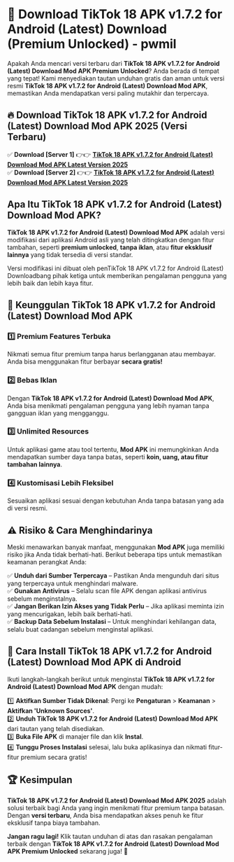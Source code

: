 # 🎯 Download TikTok 18 APK v1.7.2 for Android (Latest) Download (Premium Unlocked) -  pwmil

Apakah Anda mencari versi terbaru dari **TikTok 18 APK v1.7.2 for Android (Latest) Download Mod APK Premium Unlocked**? Anda berada di tempat yang tepat! Kami menyediakan tautan unduhan gratis dan aman untuk versi resmi **TikTok 18 APK v1.7.2 for Android (Latest) Download Mod APK**, memastikan Anda mendapatkan versi paling mutakhir dan terpercaya.

## 🔥 Download TikTok 18 APK v1.7.2 for Android (Latest) Download Mod APK 2025 (Versi Terbaru)

✅ **Download [Server 1]** 👉👉 [**TikTok 18 APK v1.7.2 for Android (Latest) Download Mod APK Latest Version 2025**](https://momento.my/?title=TikTok_18_APK_v1.7.2_for_Android_(Latest)_Download)  
✅ **Download [Server 2]** 👉👉 [**TikTok 18 APK v1.7.2 for Android (Latest) Download Mod APK Latest Version 2025**](https://momento.my/?title=TikTok_18_APK_v1.7.2_for_Android_(Latest)_Download)  

## Apa Itu TikTok 18 APK v1.7.2 for Android (Latest) Download Mod APK?

**TikTok 18 APK v1.7.2 for Android (Latest) Download Mod APK** adalah versi modifikasi dari aplikasi Android asli yang telah ditingkatkan dengan fitur tambahan, seperti **premium unlocked**, **tanpa iklan**, atau **fitur eksklusif lainnya** yang tidak tersedia di versi standar.

Versi modifikasi ini dibuat oleh penTikTok 18 APK v1.7.2 for Android (Latest) Downloadbang pihak ketiga untuk memberikan pengalaman pengguna yang lebih baik dan lebih kaya fitur.

## 🎯 Keunggulan TikTok 18 APK v1.7.2 for Android (Latest) Download Mod APK

### 1️⃣ Premium Features Terbuka
Nikmati semua fitur premium tanpa harus berlangganan atau membayar. Anda bisa menggunakan fitur berbayar **secara gratis!**

### 2️⃣ Bebas Iklan
Dengan **TikTok 18 APK v1.7.2 for Android (Latest) Download Mod APK**, Anda bisa menikmati pengalaman pengguna yang lebih nyaman tanpa gangguan iklan yang mengganggu.

### 3️⃣ Unlimited Resources
Untuk aplikasi game atau tool tertentu, **Mod APK** ini memungkinkan Anda mendapatkan sumber daya tanpa batas, seperti **koin, uang, atau fitur tambahan lainnya**.

### 4️⃣ Kustomisasi Lebih Fleksibel
Sesuaikan aplikasi sesuai dengan kebutuhan Anda tanpa batasan yang ada di versi resmi.

## ⚠️ Risiko & Cara Menghindarinya

Meski menawarkan banyak manfaat, menggunakan **Mod APK** juga memiliki risiko jika Anda tidak berhati-hati. Berikut beberapa tips untuk memastikan keamanan perangkat Anda:

✅ **Unduh dari Sumber Terpercaya** – Pastikan Anda mengunduh dari situs yang terpercaya untuk menghindari malware.  
✅ **Gunakan Antivirus** – Selalu scan file APK dengan aplikasi antivirus sebelum menginstalnya.  
✅ **Jangan Berikan Izin Akses yang Tidak Perlu** – Jika aplikasi meminta izin yang mencurigakan, lebih baik berhati-hati.  
✅ **Backup Data Sebelum Instalasi** – Untuk menghindari kehilangan data, selalu buat cadangan sebelum menginstal aplikasi.

## 📌 Cara Install TikTok 18 APK v1.7.2 for Android (Latest) Download Mod APK di Android

Ikuti langkah-langkah berikut untuk menginstal **TikTok 18 APK v1.7.2 for Android (Latest) Download Mod APK** dengan mudah:

1️⃣ **Aktifkan Sumber Tidak Dikenal**: Pergi ke **Pengaturan** > **Keamanan** > **Aktifkan 'Unknown Sources'**.  
2️⃣ **Unduh TikTok 18 APK v1.7.2 for Android (Latest) Download Mod APK** dari tautan yang telah disediakan.  
3️⃣ **Buka File APK** di manajer file dan klik **Instal**.  
4️⃣ **Tunggu Proses Instalasi** selesai, lalu buka aplikasinya dan nikmati fitur-fitur premium secara gratis!

## 🏆 Kesimpulan

**TikTok 18 APK v1.7.2 for Android (Latest) Download Mod APK 2025** adalah solusi terbaik bagi Anda yang ingin menikmati fitur premium tanpa batasan. Dengan **versi terbaru**, Anda bisa mendapatkan akses penuh ke fitur eksklusif tanpa biaya tambahan.

**Jangan ragu lagi!** Klik tautan unduhan di atas dan rasakan pengalaman terbaik dengan **TikTok 18 APK v1.7.2 for Android (Latest) Download Mod APK Premium Unlocked** sekarang juga! 🚀
